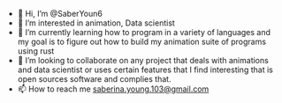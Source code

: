- 👋 Hi, I’m @SaberYoun6
- 👀 I’m interested in animation, Data scientist
- 🌱 I’m currently learning how to program in a variety of languages and my goal is to figure out how to build my animation suite of programs using rust
- 💞️ I’m looking to collaborate on any project that deals with animations and data scientist or uses certain features that I find interesting that is  open sources software and complies that. 
- 📫 How to reach me saberina.young.103@gmail.com

<!---
SaberYoun6/SaberYoun6 is a ✨ special ✨ repository because its `README.md` (this file) appears on your GitHub profile.
You can click the Preview link to take a look at your changes.
--->
 
